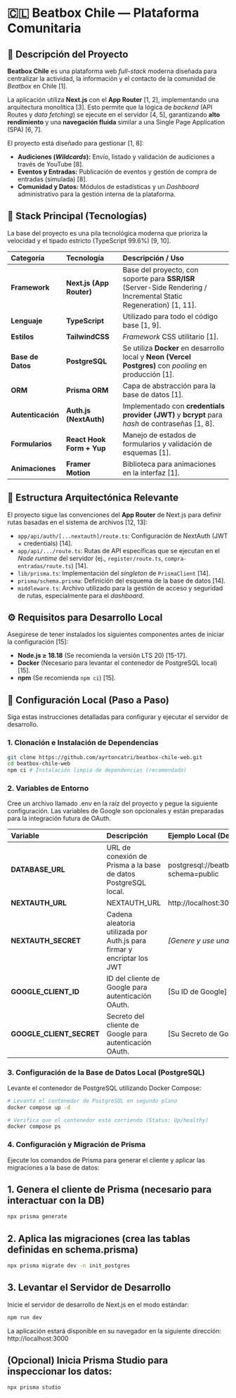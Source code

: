 # 🇨🇱 Beatbox Chile — Plataforma Comunitaria

## 📝 Descripción del Proyecto

**Beatbox Chile** es una plataforma web *full-stack* moderna diseñada para centralizar la actividad, la información y el contacto de la comunidad de *Beatbox* en Chile [1].

La aplicación utiliza **Next.js** con el **App Router** [1, 2], implementando una arquitectura monolítica [3]. Esto permite que la lógica de *backend* (API Routes y *data fetching*) se ejecute en el servidor [4, 5], garantizando **alto rendimiento** y una **navegación fluida** similar a una Single Page Application (SPA) [6, 7].

El proyecto está diseñado para gestionar [1, 8]:
*   **Audiciones (*Wildcards*):** Envío, listado y validación de audiciones a través de YouTube [8].
*   **Eventos y Entradas:** Publicación de eventos y gestión de compra de entradas (simulada) [8].
*   **Comunidad y Datos:** Módulos de estadísticas y un *Dashboard* administrativo para la gestión interna de la plataforma.

## 🚀 Stack Principal (Tecnologías)

La base del proyecto es una pila tecnológica moderna que prioriza la velocidad y el tipado estricto (TypeScript 99.6%) [9, 10].

| Categoría | Tecnología | Descripción / Uso |
| :--- | :--- | :--- |
| **Framework** | **Next.js (App Router)** | Base del proyecto, con soporte para **SSR/ISR** (Server-Side Rendering / Incremental Static Regeneration) [1, 11]. |
| **Lenguaje** | **TypeScript** | Utilizado para todo el código base [1, 9]. |
| **Estilos** | **TailwindCSS** | *Framework* CSS utilitario [1]. |
| **Base de Datos** | **PostgreSQL** | Se utiliza **Docker** en desarrollo local y **Neon (Vercel Postgres)** con *pooling* en producción [1]. |
| **ORM** | **Prisma ORM** | Capa de abstracción para la base de datos [1]. |
| **Autenticación** | **Auth.js (NextAuth)** | Implementado con **credentials provider (JWT)** y **bcrypt** para *hash* de contraseñas [1, 8]. |
| **Formularios** | **React Hook Form + Yup** | Manejo de estados de formularios y validación de esquemas [1]. |
| **Animaciones** | **Framer Motion** | Biblioteca para animaciones en la interfaz [1]. |

## 📁 Estructura Arquitectónica Relevante

El proyecto sigue las convenciones del **App Router** de Next.js para definir rutas basadas en el sistema de archivos [12, 13]:

*   `app/api/auth/[...nextauth]/route.ts`: Configuración de NextAuth (JWT + credentials) [14].
*   `app/api/.../route.ts`: Rutas de API específicas que se ejecutan en el *Node runtime* del servidor (ej., `register/route.ts`, `compra-entradas/route.ts`) [14].
*   `lib/prisma.ts`: Implementación del *singleton* de `PrismaClient` [14].
*   `prisma/schema.prisma`: Definición del esquema de la base de datos [14].
*   `middleware.ts`: Archivo utilizado para la gestión de acceso y seguridad de rutas, especialmente para el *dashboard*.

## ⚙️ Requisitos para Desarrollo Local

Asegúrese de tener instalados los siguientes componentes antes de iniciar la configuración [15]:

*   **Node.js ≥ 18.18** (Se recomienda la versión LTS 20) [15-17].
*   **Docker** (Necesario para levantar el contenedor de PostgreSQL local) [15].
*   **npm** (Se recomienda `npm ci`) [15].

## 🧪 Configuración Local (Paso a Paso)

Siga estas instrucciones detalladas para configurar y ejecutar el servidor de desarrollo.

### 1. Clonación e Instalación de Dependencias

```bash
git clone https://github.com/ayrtoncatri/beatbox-chile-web.git
cd beatbox-chile-web
npm ci # Instalación limpia de dependencias (recomendado)
```

### 2. Variables de Entorno
Cree un archivo llamado .env en la raíz del proyecto y pegue la siguiente configuración. Las variables de Google son opcionales y están preparadas para la integración futura de OAuth.

| Variable | Descripción | Ejemplo Local (Dev) |
| :--- | :--- | :--- |
| **DATABASE_URL** | URL de conexión de Prisma a la base de datos PostgreSQL local. | postgresql://beatbox:beatbox@localhost:5432/beatbox?schema=public |
| **NEXTAUTH_URL** | NEXTAUTH_URL | http://localhost:3000 |
| **NEXTAUTH_SECRET** | Cadena aleatoria utilizada por Auth.js para firmar y encriptar los JWT | *[Genere y use una cadena compleja]* |
| **GOOGLE_CLIENT_ID** | ID del cliente de Google para autenticación OAuth. | [Su ID de Google] |
| **GOOGLE_CLIENT_SECRET** | Secreto del cliente de Google para autenticación OAuth. | [Su Secreto de Google] |

### 3. Configuración de la Base de Datos Local (PostgreSQL)
Levante el contenedor de PostgreSQL utilizando Docker Compose:

```bash
# Levanta el contenedor de PostgreSQL en segundo plano
docker compose up -d

# Verifica que el contenedor esté corriendo (Status: Up/healthy)
docker compose ps
```

### 4. Configuración y Migración de Prisma
Ejecute los comandos de Prisma para generar el cliente y aplicar las migraciones a la base de datos:

## 1. Genera el cliente de Prisma (necesario para interactuar con la DB)

```bash
npx prisma generate
```

## 2. Aplica las migraciones (crea las tablas definidas en schema.prisma)

```bash
npx prisma migrate dev -n init_postgres
```

## 3. Levantar el Servidor de Desarrollo
Inicie el servidor de desarrollo de Next.js en el modo estándar:

```bash
npm run dev
```
La aplicación estará disponible en su navegador en la siguiente dirección:
http://localhost:3000

## **(Opcional) Inicia Prisma Studio para inspeccionar los datos:**
```bash
npx prisma studio
```